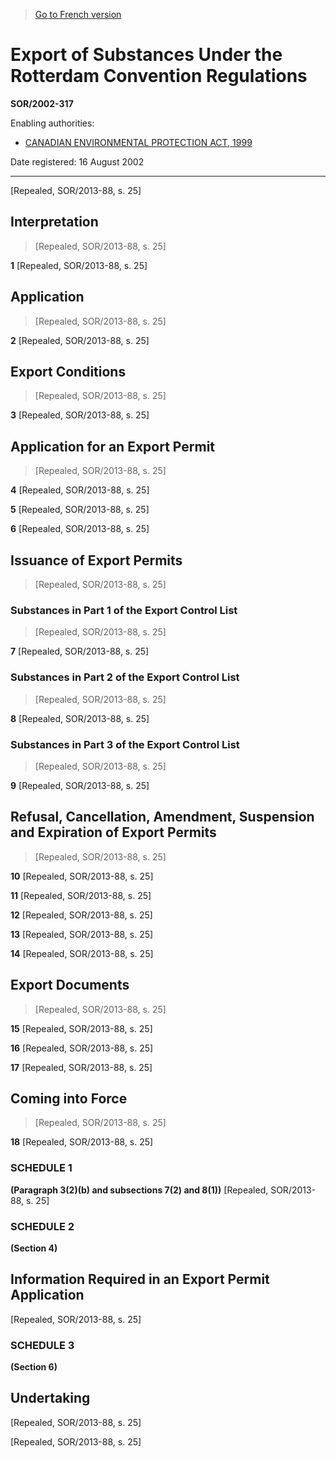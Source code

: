 > [Go to French version](/fr/Règlements/Décrets,%20ordonnances%20et%20règlements%20statutaires/2002/317.md)

# Export of Substances Under the Rotterdam Convention Regulations

**SOR/2002-317**

Enabling authorities: 
- [CANADIAN ENVIRONMENTAL PROTECTION ACT, 1999](/en/Acts/Statutes%20of%20Canada/1999/c.%2033.md)

Date registered: 16 August 2002

----------


[Repealed, SOR/2013-88, s. 25]



## Interpretation
> [Repealed, SOR/2013-88, s. 25]



**1** [Repealed, SOR/2013-88, s. 25]




## Application
> [Repealed, SOR/2013-88, s. 25]



**2** [Repealed, SOR/2013-88, s. 25]




## Export Conditions
> [Repealed, SOR/2013-88, s. 25]



**3** [Repealed, SOR/2013-88, s. 25]




## Application for an Export Permit
> [Repealed, SOR/2013-88, s. 25]



**4** [Repealed, SOR/2013-88, s. 25]



**5** [Repealed, SOR/2013-88, s. 25]



**6** [Repealed, SOR/2013-88, s. 25]




## Issuance of Export Permits
> [Repealed, SOR/2013-88, s. 25]




### Substances in Part 1 of the Export Control List
> [Repealed, SOR/2013-88, s. 25]



**7** [Repealed, SOR/2013-88, s. 25]




### Substances in Part 2 of the Export Control List
> [Repealed, SOR/2013-88, s. 25]



**8** [Repealed, SOR/2013-88, s. 25]




### Substances in Part 3 of the Export Control List
> [Repealed, SOR/2013-88, s. 25]



**9** [Repealed, SOR/2013-88, s. 25]




## Refusal, Cancellation, Amendment, Suspension and Expiration of Export Permits
> [Repealed, SOR/2013-88, s. 25]



**10** [Repealed, SOR/2013-88, s. 25]



**11** [Repealed, SOR/2013-88, s. 25]



**12** [Repealed, SOR/2013-88, s. 25]



**13** [Repealed, SOR/2013-88, s. 25]



**14** [Repealed, SOR/2013-88, s. 25]




## Export Documents
> [Repealed, SOR/2013-88, s. 25]



**15** [Repealed, SOR/2013-88, s. 25]



**16** [Repealed, SOR/2013-88, s. 25]



**17** [Repealed, SOR/2013-88, s. 25]




## Coming into Force
> [Repealed, SOR/2013-88, s. 25]



**18** [Repealed, SOR/2013-88, s. 25]




### **SCHEDULE 1** 
**(Paragraph 3(2)(b) and subsections 7(2) and 8(1))**
[Repealed, SOR/2013-88, s. 25]




### **SCHEDULE 2** 
**(Section 4)**
## Information Required in an Export Permit Application
[Repealed, SOR/2013-88, s. 25]




### **SCHEDULE 3** 
**(Section 6)**
## Undertaking
[Repealed, SOR/2013-88, s. 25]


[Repealed, SOR/2013-88, s. 25]


